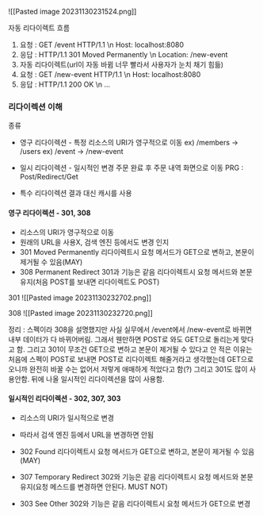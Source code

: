 ![[Pasted image 20231130231524.png]]

자동 리다이렉트 흐름 
1. 요청 : GET /event HTTP/1.1   \\n   Host: localhost:8080
2. 응답 : HTTP/1.1 301 Moved Permanently   \\n   Location: /new-event
3. 자동 리다이렉트(url이 자동 바뀜 너무 빨라서 사용자가 눈치 채기 힘듦)
4. 요청 : GET /new-event HTTP/1.1   \\n   Host: localhost:8080
5. 응답 : HTTP/1.1 200 OK   \\n   ...


### 리다이렉션 이해
종류

- 영구 리다이렉션 - 특정 리소스의 URI가 영구적으로 이동
	ex) /members -> /users
	ex) /event -> /new-event
	
- 일시 리다이렉션 - 일시적인 변경
	주문 완료 후 주문 내역 화면으로 이동
	PRG : Post/Redirect/Get
	
- 특수 리다이렉션
	결과 대신 캐시를 사용
	


#### 영구 리다이렉션 - 301, 308
- 리소스의 URI가 영구적으로 이동
- 원래의 URL을 사용X, 검색 엔진 등에서도 변경 인지
- 301 Moved Permanently
	리다이렉트시 요청 메서드가 GET으로 변하고, 본문이 제거될 수 있음(MAY)
- 308 Permanent Redirect
	301과 기능은 같음
	리다이렉트시 요청 메서드와 본문 유지(처음 POST를 보내면 리다이렉트도 POST)

301
![[Pasted image 20231130232702.png]]

308
![[Pasted image 20231130232720.png]]


정리 : 스펙이라 308을 설명했지만 사실 실무에서 /event에서 /new-event로 바뀌면 내부 데이터가 다 바뀌어버림. 그래서 웬만하면 POST로 와도 GET으로 돌리는게 맞다고 함. 그리고 301이 무조건 GET으로 변하고 본문이 제거될 수 있다고 안 적은 이유는 처음에 스펙이 POST로 보내면 POST로 리다이렉트 해줄거라고 생각했는데 GET으로 오니까 완전히 바꿀 수는 없어서 저렇게 애매하게 적었다고 함(?)
그리고 301도 많이 사용안함. 뒤에 나올 일시적인 리다이렉션을 많이 사용함.


#### 일시적인 리다이렉션 - 302, 307, 303
- 리소스의 URI가 일시적으로 변경
- 따라서 검색 엔진 등에서 URL을 변경하면 안됨
- 302 Found
	리다이렉트시 요청 메서드가 GET으로 변하고, 본문이 제거될 수 있음(MAY)
	
- 307 Temporary Redirect
	302와 기능은 같음
	리다이렉트시 요청 메서드와 본문 유지(요청 메스드를 변경하면 안된다. MUST NOT)
	
- 303 See Other
	302와 기능은 같음
	리다이렉트시 요청 메서드가 GET으로 변경
	


